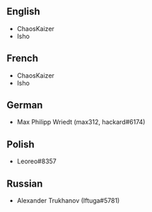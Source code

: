 ## English

- ChaosKaizer
- Isho

## French

- ChaosKaizer
- Isho

## German

- Max Philipp Wriedt (max312, hackard#6174)

## Polish

- Leoreo#8357

## Russian

- Alexander Trukhanov (Iftuga#5781)